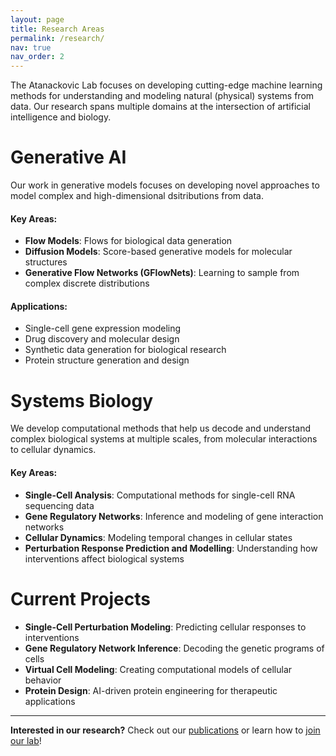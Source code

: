 ```yaml
---
layout: page
title: Research Areas
permalink: /research/
nav: true
nav_order: 2
---
```


The Atanackovic Lab focuses on developing cutting-edge machine learning methods for understanding and modeling natural (physical) systems from data. Our research spans multiple domains at the intersection of artificial intelligence and biology.

# Generative AI

Our work in generative models focuses on developing novel approaches to model complex and high-dimensional dsitributions from data.

#### Key Areas:
- **Flow Models**: Flows for biological data generation
- **Diffusion Models**: Score-based generative models for molecular structures
- **Generative Flow Networks (GFlowNets)**: Learning to sample from complex discrete distributions

#### Applications:
- Single-cell gene expression modeling
- Drug discovery and molecular design
- Synthetic data generation for biological research
- Protein structure generation and design

# Systems Biology

We develop computational methods that help us decode and understand complex biological systems at multiple scales, from molecular interactions to cellular dynamics.

#### Key Areas:
- **Single-Cell Analysis**: Computational methods for single-cell RNA sequencing data
- **Gene Regulatory Networks**: Inference and modeling of gene interaction networks
- **Cellular Dynamics**: Modeling temporal changes in cellular states
- **Perturbation Response Prediction and Modelling**: Understanding how interventions affect biological systems


# Current Projects

- **Single-Cell Perturbation Modeling**: Predicting cellular responses to interventions
- **Gene Regulatory Network Inference**: Decoding the genetic programs of cells
- **Virtual Cell Modeling**: Creating computational models of cellular behavior
- **Protein Design**: AI-driven protein engineering for therapeutic applications

---

**Interested in our research?** Check out our [publications](/publications/) or learn how to [join our lab](/join-us/)! 